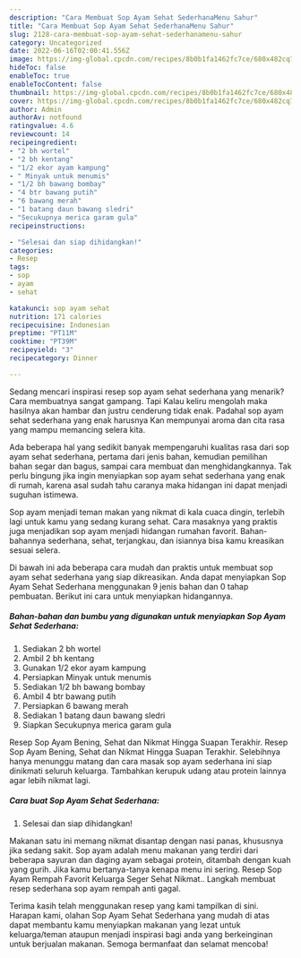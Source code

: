 ```yaml
---
description: "Cara Membuat Sop Ayam Sehat SederhanaMenu Sahur"
title: "Cara Membuat Sop Ayam Sehat SederhanaMenu Sahur"
slug: 2128-cara-membuat-sop-ayam-sehat-sederhanamenu-sahur
category: Uncategorized
date: 2022-06-16T02:00:41.556Z
image: https://img-global.cpcdn.com/recipes/8b0b1fa1462fc7ce/680x482cq70/sop-ayam-sehat-sederhana-foto-resep-utama.jpg
hideToc: false
enableToc: true
enableTocContent: false
thumbnail: https://img-global.cpcdn.com/recipes/8b0b1fa1462fc7ce/680x482cq70/sop-ayam-sehat-sederhana-foto-resep-utama.jpg
cover: https://img-global.cpcdn.com/recipes/8b0b1fa1462fc7ce/680x482cq70/sop-ayam-sehat-sederhana-foto-resep-utama.jpg
author: Admin
authorAv: notfound
ratingvalue: 4.6
reviewcount: 14
recipeingredient:
- "2 bh wortel"
- "2 bh kentang"
- "1/2 ekor ayam kampung"
- " Minyak untuk menumis"
- "1/2 bh bawang bombay"
- "4 btr bawang putih"
- "6 bawang merah"
- "1 batang daun bawang sledri"
- "Secukupnya merica garam gula"
recipeinstructions:

- "Selesai dan siap dihidangkan!"
categories:
- Resep
tags:
- sop
- ayam
- sehat

katakunci: sop ayam sehat 
nutrition: 171 calories
recipecuisine: Indonesian
preptime: "PT11M"
cooktime: "PT39M"
recipeyield: "3"
recipecategory: Dinner

---
```



Sedang mencari inspirasi resep sop ayam sehat sederhana yang menarik? Cara membuatnya sangat gampang. Tapi Kalau keliru mengolah maka hasilnya akan hambar dan justru cenderung tidak enak. Padahal sop ayam sehat sederhana yang enak harusnya Kan mempunyai aroma dan cita rasa yang mampu memancing selera kita.


Ada beberapa hal yang sedikit banyak mempengaruhi kualitas rasa dari sop ayam sehat sederhana, pertama dari jenis bahan, kemudian pemilihan bahan segar dan bagus, sampai cara membuat dan menghidangkannya. Tak perlu bingung jika ingin menyiapkan sop ayam sehat sederhana yang enak di rumah, karena asal sudah tahu caranya maka hidangan ini dapat menjadi suguhan istimewa.

Sop ayam menjadi teman makan yang nikmat di kala cuaca dingin, terlebih lagi untuk kamu yang sedang kurang sehat. Cara masaknya yang praktis juga menjadikan sop ayam menjadi hidangan rumahan favorit. Bahan-bahannya sederhana, sehat, terjangkau, dan isiannya bisa kamu kreasikan sesuai selera.


Di bawah ini ada beberapa cara mudah dan praktis untuk membuat sop ayam sehat sederhana yang siap dikreasikan. Anda dapat menyiapkan Sop Ayam Sehat Sederhana menggunakan 9 jenis bahan dan 0 tahap pembuatan. Berikut ini cara untuk menyiapkan hidangannya.

<!--inarticleads1-->

##### Bahan-bahan dan bumbu yang digunakan untuk menyiapkan Sop Ayam Sehat Sederhana:

1. Sediakan 2 bh wortel
1. Ambil 2 bh kentang
1. Gunakan 1/2 ekor ayam kampung
1. Persiapkan  Minyak untuk menumis
1. Sediakan 1/2 bh bawang bombay
1. Ambil 4 btr bawang putih
1. Persiapkan 6 bawang merah
1. Sediakan 1 batang daun bawang sledri
1. Siapkan Secukupnya merica garam gula


Resep Sop Ayam Bening, Sehat dan Nikmat Hingga Suapan Terakhir. Resep Sop Ayam Bening, Sehat dan Nikmat Hingga Suapan Terakhir. Selebihnya hanya menunggu matang dan cara masak sop ayam sederhana ini siap dinikmati seluruh keluarga. Tambahkan kerupuk udang atau protein lainnya agar lebih nikmat lagi. 

<!--inarticleads2-->

##### Cara buat Sop Ayam Sehat Sederhana:


1. Selesai dan siap dihidangkan!

Makanan satu ini memang nikmat disantap dengan nasi panas, khususnya jika sedang sakit. Sop ayam adalah menu makanan yang terdiri dari beberapa sayuran dan daging ayam sebagai protein, ditambah dengan kuah yang gurih. Jika kamu bertanya-tanya kenapa menu ini sering. Resep Sop Ayam Rempah Favorit Keluarga Seger Sehat Nikmat.. Langkah membuat resep sederhana sop ayam rempah anti gagal. 

Terima kasih telah menggunakan resep yang kami tampilkan di sini. Harapan kami, olahan Sop Ayam Sehat Sederhana yang mudah di atas dapat membantu kamu menyiapkan makanan yang lezat untuk keluarga/teman ataupun menjadi inspirasi bagi anda yang berkeinginan untuk berjualan makanan. Semoga bermanfaat dan selamat mencoba!
